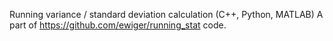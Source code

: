 Running variance / standard deviation calculation (C++, Python, MATLAB)
A part of https://github.com/ewiger/running_stat code.
